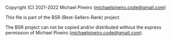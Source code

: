 Copyright (C) 2021-2022 Michael Pineiro (michaelpineiro.code@gmail.com)

This file is part of the BSR (Best-Sellers-Rank) project.

The BSR project can not be copied and/or distributed without the express
permission of Michael Pineiro (michaelpineiro.code@gmail.com).
